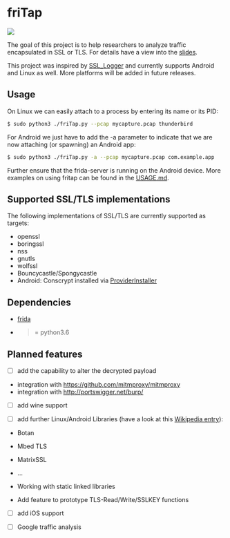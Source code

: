 # friTap

![](/home/daniel/research/projects/fritap/logo.png)



The goal of this project is to help researchers to analyze traffic encapsulated in SSL or TLS. For details have a view into the [slides](./friTap.pdf).

This project was inspired by [SSL_Logger](https://github.com/google/ssl_logger ) and currently supports Android and Linux as well. More platforms will be added in future releases.

## Usage

On Linux we can easily attach to a process by entering its name or its PID:

```bash
$ sudo python3 ./friTap.py --pcap mycapture.pcap thunderbird
```



For Android we just have to add the -a parameter to indicate that we are now attaching (or spawning) an Android app:

```bash
$ sudo python3 ./friTap.py -a --pcap mycapture.pcap com.example.app
```

Further ensure that the frida-server is running on the Android device. More examples on using fritap can be found in the [USAGE.md](./USAGE.md).

## Supported SSL/TLS implementations

The following implementations of SSL/TLS are currently supported as targets:
- openssl
- boringssl
- nss
- gnutls
- wolfssl
- Bouncycastle/Spongycastle
- Android: Conscrypt installed via [ProviderInstaller](https://developer.android.com/training/articles/security-gms-provider#patching)

## Dependencies

- [frida](https://frida.re)
- >= python3.6

## Planned features

- [ ] add the capability to alter the decrypted payload
- integration with https://github.com/mitmproxy/mitmproxy
- integration with http://portswigger.net/burp/

- [ ] add wine support

- [ ] add further Linux/Android Libraries (have a look at this [Wikipedia entry](https://en.wikipedia.org/wiki/Comparison_of_TLS_implementations)):

- Botan
- Mbed TLS 
- MatrixSSL
- ...

- Working with static linked libraries
- Add feature to prototype TLS-Read/Write/SSLKEY functions

- [ ] add iOS support

- [ ] Google traffic analysis


